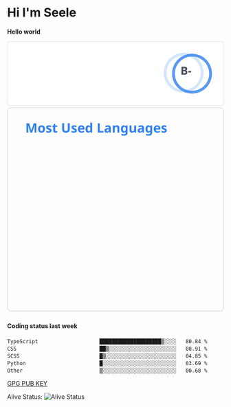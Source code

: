 <h1>Hi I'm Seele</h1>

<b>Hello world</b>

<img src='/assets/stats.svg' alt="Seele's github stats" >

<img src='/assets/top-langs.svg' alt="Seele's github langs">

<h4>Coding status last week </h4>

<!--START_SECTION:waka-->

```txt
TypeScript                    ████████████████████▒░░░░   80.84 %
CSS                           ██▒░░░░░░░░░░░░░░░░░░░░░░   08.91 %
SCSS                          █▒░░░░░░░░░░░░░░░░░░░░░░░   04.85 %
Python                        █░░░░░░░░░░░░░░░░░░░░░░░░   03.69 %
Other                         ▒░░░░░░░░░░░░░░░░░░░░░░░░   00.68 %
```

<!--END_SECTION:waka-->

[GPG PUB KEY](https://keys.openpgp.org/vks/v1/by-fingerprint/3FCE91BF5B9666B55B67213C4C57B7824A5B6680)

Alive Status: ![Alive Status](https://hc.dvd.moe/badge/60bc779b-9835-415f-9cb9-15fd9d/ZsLaAAbE.svg)
